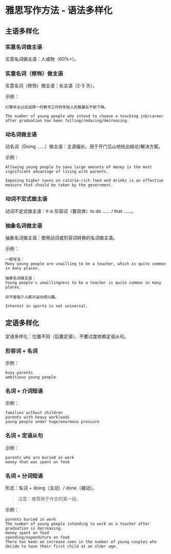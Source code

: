 # 雅思写作方法 - 语法多样化

## 主语多样化

### 实意名词做主语

实意名词做主语：人或物（60%+）。

### 实意名词（修饰）做主语

实意名词（修饰）做主语：长主语（2-3 次）。

示例：

```
打算毕业以后选择一份教书工作的年轻人的数量在不断下降。

The number of young people who intend to choose a teaching job/career after graduation has been falling/reducing/decreasing.
```

### 动名词做主语

动名词（Doing ……）做主语：主语偏长，用于开门见山地给出结论/解决方案。

示例：

```
Allowing young people to save large amounts of money is the most significant advantage of living with parents.
```

```
Imposing higher taxes on calorie-rich food and drinks is an effective measure that should be taken by the gevernment.
```

### 动词不定式做主语

动词不定式做主语：It is 形容词（要具体）to do …… / that ……。

### 抽象名词做主语

抽象名词做主语：使用动词或形容词转换的名词做主语。

示例：

```
一般写法：
Many young people are unwilling to be a teacher, which is quite common in many places.

抽象名词做主语：
Young people's unwillingness to be a teacher is quite common in many places.
```

```
并不是每个人都对运动感兴趣。

Interest in sports is not universal.
```

## 定语多样化

定语多样化：位置不同（后置定语）、不要过度依赖定语从句。

### 形容词 + 名词

示例：

```
busy parents
ambitious young people
```

### 名词 + 介词短语

示例：

```
families without children
parents with heavy workloads
young people under huge/enormous pressure
```

### 名词 + 定语从句

示例：

```
parents who are buried in work
money that was spent on food
```

### 名词 + 分词短语

形式：名词 + doing（主动）/ done（被动）。

> 注意：推荐用于作文的第一段。

示例：

```
parents buried in work
The number of young people intending to work as a teacher after graduation is decreasing.
money spent on food
spending/expenditure on food
There has been an increase seen in the number of young couples who decide to have their first child at an older age.
```

